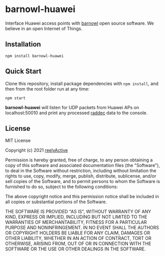 barnowl-huawei
==============

Interface Huawei access points with [barnowl](https://github.com/reelyactive/barnowl) open source software.  We believe in an open Internet of Things.


Installation
------------

    npm install barnowl-huawei


Quick Start
-----------

Clone this repository, install package dependencies with `npm install`, and then from the root folder run at any time:

    npm start

__barnowl-huawei__ will listen for UDP packets from Huawei APs on localhost:50010 and print any processed [raddec](https://github.com/reelyactive/raddec) data to the console.


License
-------

MIT License

Copyright (c) 2021 [reelyActive](https://www.reelyactive.com)

Permission is hereby granted, free of charge, to any person obtaining a copy of this software and associated documentation files (the "Software"), to deal in the Software without restriction, including without limitation the rights to use, copy, modify, merge, publish, distribute, sublicense, and/or sell copies of the Software, and to permit persons to whom the Software is furnished to do so, subject to the following conditions:

The above copyright notice and this permission notice shall be included in all copies or substantial portions of the Software.

THE SOFTWARE IS PROVIDED "AS IS", WITHOUT WARRANTY OF ANY KIND, EXPRESS OR 
IMPLIED, INCLUDING BUT NOT LIMITED TO THE WARRANTIES OF MERCHANTABILITY, 
FITNESS FOR A PARTICULAR PURPOSE AND NONINFRINGEMENT. IN NO EVENT SHALL THE 
AUTHORS OR COPYRIGHT HOLDERS BE LIABLE FOR ANY CLAIM, DAMAGES OR OTHER 
LIABILITY, WHETHER IN AN ACTION OF CONTRACT, TORT OR OTHERWISE, ARISING FROM, 
OUT OF OR IN CONNECTION WITH THE SOFTWARE OR THE USE OR OTHER DEALINGS IN 
THE SOFTWARE.
